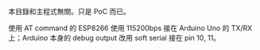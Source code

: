 本目錄和主程式無關。只是 PoC 而已。

使用 AT command 的 ESP8266 使用 115200bps 接在 Arduino Uno 的 TX/RX 上；Arduino 本身的 debug output 改用 soft serial 接在 pin 10, 11。
